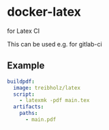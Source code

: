 # docker-latex
for Latex CI

This can be used e.g. for gitlab-ci

## Example
```yaml
buildpdf:
  image: treibholz/latex
  script:
    - latexmk -pdf main.tex
  artifacts:
    paths:
      - main.pdf
```
